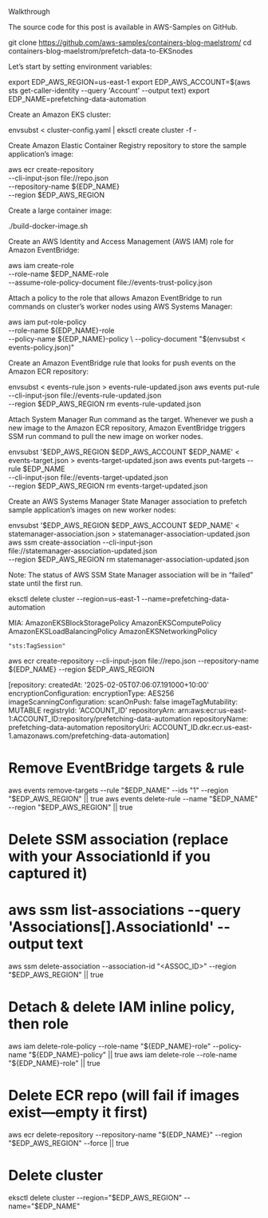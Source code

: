 Walkthrough

The source code for this post is available in AWS-Samples on GitHub.

git clone https://github.com/aws-samples/containers-blog-maelstrom/
cd containers-blog-maelstrom/prefetch-data-to-EKSnodes

Let’s start by setting environment variables:

export EDP_AWS_REGION=us-east-1
export EDP_AWS_ACCOUNT=$(aws sts get-caller-identity --query 'Account' --output text)
export EDP_NAME=prefetching-data-automation

Create an Amazon EKS cluster:

envsubst < cluster-config.yaml | eksctl create cluster -f -

Create Amazon Elastic Container Registry repository to store the sample application’s image:

aws ecr create-repository \
    --cli-input-json file://repo.json  \
    --repository-name ${EDP_NAME} \
    --region $EDP_AWS_REGION

Create a large container image:

./build-docker-image.sh

Create an AWS Identity and Access Management (AWS IAM) role for Amazon EventBridge:

aws iam create-role \
    --role-name $EDP_NAME-role \
    --assume-role-policy-document file://events-trust-policy.json

Attach a policy to the role that allows Amazon EventBridge to run commands on cluster’s worker nodes using AWS Systems Manager:

aws iam put-role-policy \
    --role-name ${EDP_NAME}-role \
    --policy-name ${EDP_NAME}-policy \
    --policy-document "$(envsubst < events-policy.json)"

Create an Amazon EventBridge rule that looks for push events on the Amazon ECR repository:

envsubst < events-rule.json > events-rule-updated.json 
aws events put-rule \
  --cli-input-json file://events-rule-updated.json \
  --region $EDP_AWS_REGION
rm events-rule-updated.json

Attach System Manager Run command as the target. Whenever we push a new image to the Amazon ECR repository, Amazon EventBridge triggers SSM run command to pull the new image on worker nodes.

envsubst '$EDP_AWS_REGION $EDP_AWS_ACCOUNT $EDP_NAME' < events-target.json > events-target-updated.json
aws events put-targets --rule $EDP_NAME \
  --cli-input-json file://events-target-updated.json \
  --region $EDP_AWS_REGION
rm events-target-updated.json 

Create an AWS Systems Manager State Manager association to prefetch sample application’s images on new worker nodes:

envsubst '$EDP_AWS_REGION $EDP_AWS_ACCOUNT $EDP_NAME' < \
  statemanager-association.json > statemanager-association-updated.json 
aws ssm create-association --cli-input-json \
  file://statemanager-association-updated.json \
  --region $EDP_AWS_REGION
rm statemanager-association-updated.json

Note: The status of AWS SSM State Manager association will be in “failed” state until the first run.


eksctl delete cluster --region=us-east-1 --name=prefetching-data-automation

MIA: 
    AmazonEKSBlockStoragePolicy
    AmazonEKSComputePolicy
    AmazonEKSLoadBalancingPolicy
    AmazonEKSNetworkingPolicy

    "sts:TagSession"

aws ecr create-repository --cli-input-json file://repo.json  --repository-name ${EDP_NAME} --region $EDP_AWS_REGION

[repository:
  createdAt: '2025-02-05T07:06:07.191000+10:00'
  encryptionConfiguration:
    encryptionType: AES256
  imageScanningConfiguration:
    scanOnPush: false
  imageTagMutability: MUTABLE
  registryId: 'ACCOUNT_ID'
  repositoryArn: arn:aws:ecr:us-east-1:ACCOUNT_ID:repository/prefetching-data-automation
  repositoryName: prefetching-data-automation
  repositoryUri: ACCOUNT_ID.dkr.ecr.us-east-1.amazonaws.com/prefetching-data-automation]

# Remove EventBridge targets & rule
aws events remove-targets --rule "$EDP_NAME" --ids "1" --region "$EDP_AWS_REGION" || true
aws events delete-rule --name "$EDP_NAME" --region "$EDP_AWS_REGION" || true

# Delete SSM association (replace with your AssociationId if you captured it)
# aws ssm list-associations --query 'Associations[].AssociationId' --output text
aws ssm delete-association --association-id "<ASSOC_ID>" --region "$EDP_AWS_REGION" || true

# Detach & delete IAM inline policy, then role
aws iam delete-role-policy --role-name "${EDP_NAME}-role" --policy-name "${EDP_NAME}-policy" || true
aws iam delete-role --role-name "${EDP_NAME}-role" || true

# Delete ECR repo (will fail if images exist—empty it first)
aws ecr delete-repository --repository-name "${EDP_NAME}" --region "$EDP_AWS_REGION" --force || true

# Delete cluster
eksctl delete cluster --region="$EDP_AWS_REGION" --name="$EDP_NAME"

